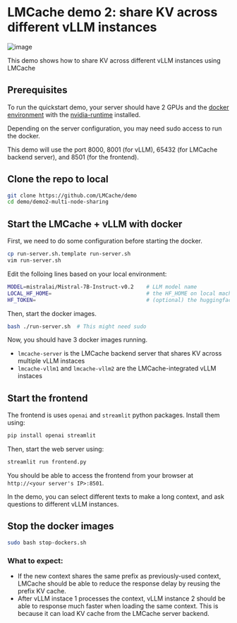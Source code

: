 # LMCache demo 2: share KV across different vLLM instances

![image](https://github.com/user-attachments/assets/123aba98-0bb9-4067-a061-f2b311a6cafd)

This demo shows how to share KV across different vLLM instances using LMCache


## Prerequisites
To run the quickstart demo, your server should have 2 GPUs and the [docker environment](https://docs.docker.com/engine/install/) with the [nvidia-runtime](https://docs.nvidia.com/datacenter/cloud-native/container-toolkit/latest/install-guide.html) installed.

Depending on the server configuration, you may need sudo access to run the docker.

This demo will use the port 8000, 8001 (for vLLM), 65432 (for LMCache backend server), and 8501 (for the frontend).

## Clone the repo to local
```bash
git clone https://github.com/LMCache/demo
cd demo/demo2-multi-node-sharing
```

## Start the LMCache + vLLM with docker 

First, we need to do some configuration before starting the docker.
```bash
cp run-server.sh.template run-server.sh
vim run-server.sh
```

Edit the folloing lines based on your local environment:
```bash
MODEL=mistralai/Mistral-7B-Instruct-v0.2    # LLM model name
LOCAL_HF_HOME=                              # the HF_HOME on local machine. vLLM will try finding/dowloading the models here
HF_TOKEN=                                   # (optional) the huggingface token to access some special models
```

Then, start the docker images. 
```bash
bash ./run-server.sh  # This might need sudo
```

Now, you should have 3 docker images running.
- `lmcache-server` is the LMCache backend server that shares KV across multiple vLLM instaces
- `lmcache-vllm1` and `lmcache-vllm2` are the LMCache-integrated vLLM instaces 

## Start the frontend

The frontend is uses `openai` and `streamlit` python packages. Install them using:
```bash
pip install openai streamlit
```

Then, start the web server using:
```bash
streamlit run frontend.py
```

You should be able to access the frontend from your browser at `http://<your server's IP>:8501`.

In the demo, you can select different texts to make a long context, and ask questions to different vLLM instances.

## Stop the docker images
```bash
sudo bash stop-dockers.sh
```

### What to expect:

- If the new context shares the same prefix as previously-used context, LMCache should be able to reduce the response delay by reusing the prefix KV cache.
- After vLLM instace 1 processes the context, vLLM instance 2 should be able to response much faster when loading the same context. This is because it can load KV cache from the LMCache server backend.
